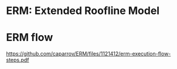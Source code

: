 # ERM: Extended Roofline Model



# ERM flow
https://github.com/caparrov/ERM/files/1121412/erm-execution-flow-steps.pdf


